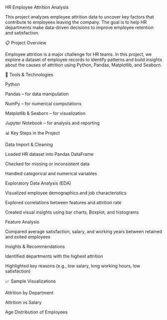 HR Employee Attrition Analysis

This project analyzes employee attrition data to uncover key factors that contribute to employees leaving the company. The goal is to help HR departments make data-driven decisions to improve employee retention and satisfaction.

📋 Project Overview

Employee attrition is a major challenge for HR teams. In this project, we explore a dataset of employee records to identify patterns and build insights about the causes of attrition using Python, Pandas, Matplotlib, and Seaborn.

🧰 Tools & Technologies

Python 

Pandas – for data manipulation

NumPy – for numerical computations

Matplotlib & Seaborn – for visualization

Jupyter Notebook – for analysis and reporting

📊 Key Steps in the Project

Data Import & Cleaning

Loaded HR dataset into Pandas DataFrame

Checked for missing or inconsistent data

Handled categorical and numerical variables

Exploratory Data Analysis (EDA)

Visualized employee demographics and job characteristics

Explored correlations between features and attrition rate

Created visual insights using bar charts, Boxplot, and histograms

Feature Analysis

Compared average satisfaction, salary, and working years between retained and exited employees

Insights & Recommendations

Identified departments with the highest attrition

Highlighted key reasons (e.g., low salary, long working hours, low satisfaction)

📈 Sample Visualizations

Attrition by Department

Attrition vs Salary

Age Distribution of Employees

